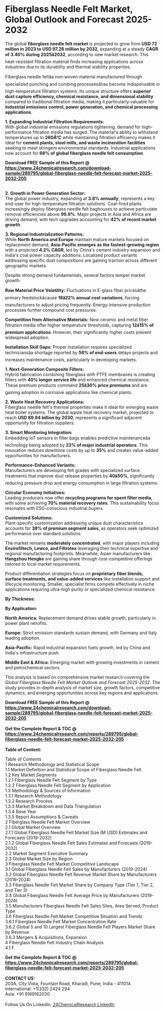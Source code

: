 <h1>Fiberglass Needle Felt Market, Global Outlook and Forecast 2025-2032</h1><p>The global <strong>fiberglass needle felt market</strong> is projected to grow from <strong>USD 72 million in 2023 to USD 97.28 million by 2032</strong>, expanding at a steady <strong>CAGR of 3.40% during 2025â2032</strong>, according to new market research. This heat-resistant filtration material finds increasing applications across industries due to its durability and thermal stability properties.</p><p>Fiberglass needle feltâa non-woven material manufactured through specialized punching and combing processesâhas become indispensable in high-temperature filtration systems. Its unique structure offers <strong>superior dust capture efficiency, chemical resistance, and dimensional stability</strong> compared to traditional filtration media, making it particularly valuable for <strong>industrial emissions control, power generation, and chemical processing applications</strong>.</p><p><strong>1. Expanding Industrial Filtration Requirements:</strong><br>
With global industrial emissions regulations tightening, demand for high-performance filtration media has surged. The material's ability to withstand temperatures up to <strong>260Â°C</strong> while maintaining filtration efficiency makes it ideal for <strong>cement plants, steel mills, and waste incineration facilities</strong> seeking to meet stringent environmental standards. Industrial applications now account for <strong>68% of global fiberglass needle felt consumption</strong>.</p><div><b>Download FREE Sample of this Report @ 
            <a href="https://www.24chemicalresearch.com/download-sample/289795/global-fiberglass-needle-felt-forecast-market-2025-2032-205">
            https://www.24chemicalresearch.com/download-sample/289795/global-fiberglass-needle-felt-forecast-market-2025-2032-205</a></b></div><br><p><strong>2. Growth in Power Generation Sector:</strong><br>
The global power industry, expanding at <strong>3.8% annually</strong>, represents a key end-user for high-temperature filtration solutions. Coal-fired plants increasingly deploy fiberglass needle felt baghouses to achieve particulate removal efficiencies above <strong>99.9%</strong>. Major projects in Asia and Africa are driving demand, with tech upgrades accounting for <strong>42% of recent market growth</strong>.</p><p><strong>3. Regional Industrialization Patterns:</strong><br>
While <strong>North America and Europe</strong> maintain mature markets focused on replacement demand, <strong>Asia-Pacific emerges as the fastest-growing region</strong> with a projected <strong>4.2% CAGR</strong>, led by China's cement industry expansion and India's coal power capacity additions. Localized product variants addressing specific dust compositions are gaining traction across different geographic markets.</p><p>Despite strong demand fundamentals, several factors temper market growth:</p><p><strong>Raw Material Price Volatility:</strong> Fluctuations in E-glass fiber pricesâthe primary feedstockâcause <strong>18â22% annual cost variations</strong>, forcing manufacturers to adjust pricing frequently. Energy-intensive production processes further compound cost pressures.</p><p><strong>Competition from Alternative Materials:</strong> New ceramic and metal fiber filtration media offer higher temperature thresholds, capturing <strong>12â15% of premium applications</strong>. However, their significantly higher costs prevent widespread adoption.</p><p><strong>Installation Skill Gaps:</strong> Proper installation requires specialized techniciansâa shortage reported by <strong>58% of end-users</strong> delays projects and increases maintenance costs, particularly in developing markets.</p><p><strong>1. Next-Generation Composite Filters:</strong><br>
Hybrid fabrication combining fiberglass with PTFE membranes is creating filters with <strong>40% longer service life</strong> and enhanced chemical resistance. These premium products command <strong>25â30% price premiums</strong> and are gaining adoption in corrosive applications like chemical plants.</p><p><strong>2. Waste Heat Recovery Applications:</strong><br>
Fiberglass needle felt's thermal properties make it ideal for emerging waste heat boiler systems. The global waste heat recovery market, projected to reach <strong>USD 89.94 billion by 2030</strong>, represents a significant adjacent opportunity for filtration suppliers.</p><p><strong>3. Smart Monitoring Integration:</strong><br>
Embedding IoT sensors in filter bags enables predictive maintenanceâa technology being adopted by <strong>23% of major industrial operators</strong>. This innovation reduces downtime costs by up to <strong>35%</strong> and creates value-added opportunities for manufacturers.</p><p><strong>Performance-Enhanced Variants:</strong><br>
	Manufacturers are developing felt grades with specialized surface treatments that improve dust release properties by <strong>40â50%</strong>, significantly reducing pressure drop and energy consumption in large filtration systems.</p><p><strong>Circular Economy Initiatives:</strong><br>
	Leading producers now offer <strong>recycling programs for spent filter media</strong>, with some achieving <strong>70% material recovery rates</strong>. This sustainability focus resonates with ESG-conscious industrial buyers.</p><p><strong>Customized Solutions:</strong><br>
	Plant-specific customization addressing unique dust characteristics accounts for <strong>38% of premium segment sales</strong>, as operators seek optimized performance over standard solutions.</p><p>The market remains <strong>moderately concentrated</strong>, with major players including <strong>Envirofiltech, Lewco, and Filtrotex</strong> leveraging their technical expertise and regional manufacturing footprints. Meanwhile, Asian manufacturers like <strong>Hangzhou Hengke</strong> are gaining share through cost-competitive offerings tailored to local market requirements.</p><p>Product differentiation strategies focus on <strong>proprietary fiber blends, surface treatments, and value-added services</strong> like installation support and lifecycle monitoring. Smaller, specialist firms compete effectively in niche applications requiring ultra-high purity or specialized chemical resistance.</p><p><strong>By Thickness:</strong></p><p><strong>By Application:</strong></p><p><strong>North America:</strong> Replacement demand drives stable growth, particularly in power plant retrofits.</p><p><strong>Europe:</strong> Strict emission standards sustain demand, with Germany and Italy leading adoption.</p><p><strong>Asia-Pacific:</strong> Rapid industrial expansion fuels growth, led by China and India's infrastructure push.</p><p><strong>Middle East &amp; Africa:</strong> Emerging market with growing investments in cement and petrochemical sectors.</p><p>This analysis is based on comprehensive market research covering the <em>Global Fiberglass Needle Felt Market Outlook and Forecast 2025-2032</em>. The study provides in-depth analysis of market size, growth factors, competitive dynamics, and emerging opportunities across key regions and applications.</p><div><b>Download FREE Sample of this Report @ 
            <a href="https://www.24chemicalresearch.com/download-sample/289795/global-fiberglass-needle-felt-forecast-market-2025-2032-205">
            https://www.24chemicalresearch.com/download-sample/289795/global-fiberglass-needle-felt-forecast-market-2025-2032-205</a></b></div><br><div><b>Get the Complete Report & TOC @ 
            <a href="https://www.24chemicalresearch.com/reports/289795/global-fiberglass-needle-felt-forecast-market-2025-2032-205">
            https://www.24chemicalresearch.com/reports/289795/global-fiberglass-needle-felt-forecast-market-2025-2032-205</a></b></div><br>
            <b>Table of Content:</b><p>Table of Contents<br />
1 Research Methodology and Statistical Scope<br />
1.1 Market Definition and Statistical Scope of Fiberglass Needle Felt<br />
1.2 Key Market Segments<br />
1.2.1 Fiberglass Needle Felt Segment by Type<br />
1.2.2 Fiberglass Needle Felt Segment by Application<br />
1.3 Methodology & Sources of Information<br />
1.3.1 Research Methodology<br />
1.3.2 Research Process<br />
1.3.3 Market Breakdown and Data Triangulation<br />
1.3.4 Base Year<br />
1.3.5 Report Assumptions & Caveats<br />
2 Fiberglass Needle Felt Market Overview<br />
2.1 Global Market Overview<br />
2.1.1 Global Fiberglass Needle Felt Market Size (M USD) Estimates and Forecasts (2019-2032)<br />
2.1.2 Global Fiberglass Needle Felt Sales Estimates and Forecasts (2019-2032)<br />
2.2 Market Segment Executive Summary<br />
2.3 Global Market Size by Region<br />
3 Fiberglass Needle Felt Market Competitive Landscape<br />
3.1 Global Fiberglass Needle Felt Sales by Manufacturers (2019-2024)<br />
3.2 Global Fiberglass Needle Felt Revenue Market Share by Manufacturers (2019-2024)<br />
3.3 Fiberglass Needle Felt Market Share by Company Type (Tier 1, Tier 2, and Tier 3)<br />
3.4 Global Fiberglass Needle Felt Average Price by Manufacturers (2019-2024)<br />
3.5 Manufacturers Fiberglass Needle Felt Sales Sites, Area Served, Product Type<br />
3.6 Fiberglass Needle Felt Market Competitive Situation and Trends<br />
3.6.1 Fiberglass Needle Felt Market Concentration Rate<br />
3.6.2 Global 5 and 10 Largest Fiberglass Needle Felt Players Market Share by Revenue<br />
3.6.3 Mergers & Acquisitions, Expansion<br />
4 Fiberglass Needle Felt Industry Chain Analysis<br />
4.1 F</p><div><b>Get the Complete Report & TOC @ 
            <a href="https://www.24chemicalresearch.com/reports/289795/global-fiberglass-needle-felt-forecast-market-2025-2032-205">
            https://www.24chemicalresearch.com/reports/289795/global-fiberglass-needle-felt-forecast-market-2025-2032-205</a></b></div><br><b>CONTACT US:</b><br>
            203A, City Vista, Fountain Road, Kharadi, Pune, India - 411014<br>
            International: +1(332) 2424 294<br>
            Asia: +91 9169162030 <br><br>
            Follow Us On LinkedIn: <a href="https://www.linkedin.com/company/24chemicalresearch/">24ChemicalResearch LinkedIn</a>